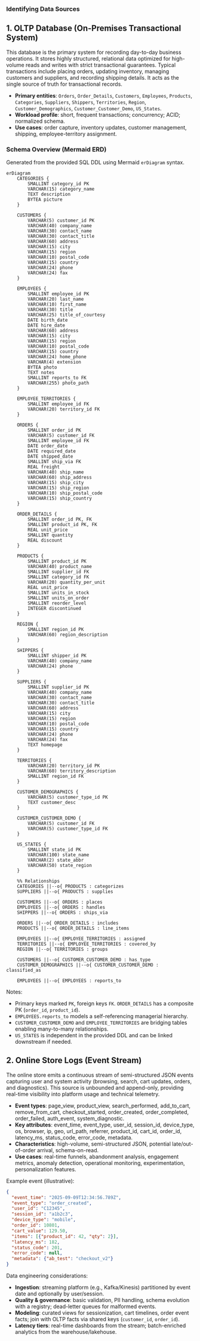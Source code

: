 ### Identifying Data Sources

## 1. OLTP Database (On-Premises Transactional System)
This database is the primary system for recording day-to-day business operations. It stores highly structured, relational data optimized for high-volume reads and writes with strict transactional guarantees. Typical transactions include placing orders, updating inventory, managing customers and suppliers, and recording shipping details. It acts as the single source of truth for transactional records.

- **Primary entities**: `Orders`, `Order_Details`, `Customers`, `Employees`, `Products`, `Categories`, `Suppliers`, `Shippers`, `Territories`, `Region`, `Customer_Demographics`, `Customer_Customer_Demo`, `US_States`.
- **Workload profile**: short, frequent transactions; concurrency; ACID; normalized schema.
- **Use cases**: order capture, inventory updates, customer management, shipping, employee-territory assignment.

### Schema Overview (Mermaid ERD)
Generated from the provided SQL DDL using Mermaid `erDiagram` syntax.

```mermaid
erDiagram
    CATEGORIES {
        SMALLINT category_id PK
        VARCHAR(15) category_name
        TEXT description
        BYTEA picture
    }

    CUSTOMERS {
        VARCHAR(5) customer_id PK
        VARCHAR(40) company_name
        VARCHAR(30) contact_name
        VARCHAR(30) contact_title
        VARCHAR(60) address
        VARCHAR(15) city
        VARCHAR(15) region
        VARCHAR(10) postal_code
        VARCHAR(15) country
        VARCHAR(24) phone
        VARCHAR(24) fax
    }

    EMPLOYEES {
        SMALLINT employee_id PK
        VARCHAR(20) last_name
        VARCHAR(10) first_name
        VARCHAR(30) title
        VARCHAR(25) title_of_courtesy
        DATE birth_date
        DATE hire_date
        VARCHAR(60) address
        VARCHAR(15) city
        VARCHAR(15) region
        VARCHAR(10) postal_code
        VARCHAR(15) country
        VARCHAR(24) home_phone
        VARCHAR(4) extension
        BYTEA photo
        TEXT notes
        SMALLINT reports_to FK
        VARCHAR(255) photo_path
    }

    EMPLOYEE_TERRITORIES {
        SMALLINT employee_id FK
        VARCHAR(20) territory_id FK
    }

    ORDERS {
        SMALLINT order_id PK
        VARCHAR(5) customer_id FK
        SMALLINT employee_id FK
        DATE order_date
        DATE required_date
        DATE shipped_date
        SMALLINT ship_via FK
        REAL freight
        VARCHAR(40) ship_name
        VARCHAR(60) ship_address
        VARCHAR(15) ship_city
        VARCHAR(15) ship_region
        VARCHAR(10) ship_postal_code
        VARCHAR(15) ship_country
    }

    ORDER_DETAILS {
        SMALLINT order_id PK, FK
        SMALLINT product_id PK, FK
        REAL unit_price
        SMALLINT quantity
        REAL discount
    }

    PRODUCTS {
        SMALLINT product_id PK
        VARCHAR(40) product_name
        SMALLINT supplier_id FK
        SMALLINT category_id FK
        VARCHAR(20) quantity_per_unit
        REAL unit_price
        SMALLINT units_in_stock
        SMALLINT units_on_order
        SMALLINT reorder_level
        INTEGER discontinued
    }

    REGION {
        SMALLINT region_id PK
        VARCHAR(60) region_description
    }

    SHIPPERS {
        SMALLINT shipper_id PK
        VARCHAR(40) company_name
        VARCHAR(24) phone
    }

    SUPPLIERS {
        SMALLINT supplier_id PK
        VARCHAR(40) company_name
        VARCHAR(30) contact_name
        VARCHAR(30) contact_title
        VARCHAR(60) address
        VARCHAR(15) city
        VARCHAR(15) region
        VARCHAR(10) postal_code
        VARCHAR(15) country
        VARCHAR(24) phone
        VARCHAR(24) fax
        TEXT homepage
    }

    TERRITORIES {
        VARCHAR(20) territory_id PK
        VARCHAR(60) territory_description
        SMALLINT region_id FK
    }

    CUSTOMER_DEMOGRAPHICS {
        VARCHAR(5) customer_type_id PK
        TEXT customer_desc
    }

    CUSTOMER_CUSTOMER_DEMO {
        VARCHAR(5) customer_id FK
        VARCHAR(5) customer_type_id FK
    }

    US_STATES {
        SMALLINT state_id PK
        VARCHAR(100) state_name
        VARCHAR(2) state_abbr
        VARCHAR(50) state_region
    }

    %% Relationships
    CATEGORIES ||--o{ PRODUCTS : categorizes
    SUPPLIERS ||--o{ PRODUCTS : supplies

    CUSTOMERS ||--o{ ORDERS : places
    EMPLOYEES ||--o{ ORDERS : handles
    SHIPPERS ||--o{ ORDERS : ships_via

    ORDERS ||--o{ ORDER_DETAILS : includes
    PRODUCTS ||--o{ ORDER_DETAILS : line_items

    EMPLOYEES ||--o{ EMPLOYEE_TERRITORIES : assigned
    TERRITORIES ||--o{ EMPLOYEE_TERRITORIES : covered_by
    REGION ||--o{ TERRITORIES : groups

    CUSTOMERS ||--o{ CUSTOMER_CUSTOMER_DEMO : has_type
    CUSTOMER_DEMOGRAPHICS ||--o{ CUSTOMER_CUSTOMER_DEMO : classified_as

    EMPLOYEES ||--o{ EMPLOYEES : reports_to
```

Notes:
- Primary keys marked `PK`, foreign keys `FK`. `ORDER_DETAILS` has a composite PK (`order_id`, `product_id`).
- `EMPLOYEES.reports_to` models a self-referencing managerial hierarchy.
- `CUSTOMER_CUSTOMER_DEMO` and `EMPLOYEE_TERRITORIES` are bridging tables enabling many-to-many relationships.
- `US_STATES` is independent in the provided DDL and can be linked downstream if needed.

## 2. Online Store Logs (Event Stream)
The online store emits a continuous stream of semi-structured JSON events capturing user and system activity (browsing, search, cart updates, orders, and diagnostics). This source is unbounded and append-only, providing real-time visibility into platform usage and technical telemetry.

- **Event types**: page_view, product_view, search_performed, add_to_cart, remove_from_cart, checkout_started, order_created, order_completed, order_failed, auth_event, system_diagnostic.
- **Key attributes**: event_time, event_type, user_id, session_id, device_type, os, browser, ip, geo, url_path, referrer, product_id, cart_id, order_id, latency_ms, status_code, error_code, metadata.
- **Characteristics**: high-volume, semi-structured JSON, potential late/out-of-order arrival, schema-on-read.
- **Use cases**: real-time funnels, abandonment analysis, engagement metrics, anomaly detection, operational monitoring, experimentation, personalization features.

Example event (illustrative):
```json
{
  "event_time": "2025-09-09T12:34:56.789Z",
  "event_type": "order_created",
  "user_id": "C12345",
  "session_id": "a1b2c3",
  "device_type": "mobile",
  "order_id": 10801,
  "cart_value": 129.50,
  "items": [{"product_id": 42, "qty": 2}],
  "latency_ms": 182,
  "status_code": 201,
  "error_code": null,
  "metadata": {"ab_test": "checkout_v2"}
}
```

Data engineering considerations:
- **Ingestion**: streaming platform (e.g., Kafka/Kinesis) partitioned by event date and optionally by user/session.
- **Quality & governance**: basic validation, PII handling, schema evolution with a registry; dead-letter queues for malformed events.
- **Modeling**: curated views for sessionization, cart timelines, order event facts; join with OLTP facts via shared keys (`customer_id`, `order_id`).
- **Latency tiers**: real-time dashboards from the stream; batch-enriched analytics from the warehouse/lakehouse.
